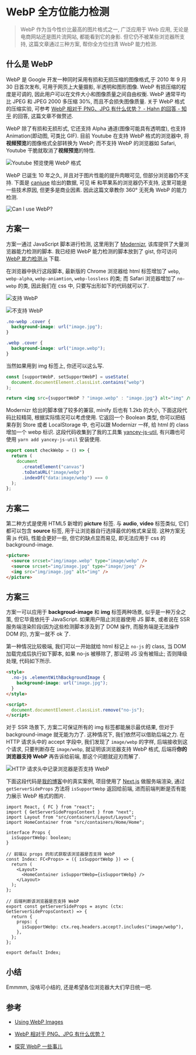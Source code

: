 # WebP 全方位能力检测

> WebP 作为当今性价比最高的图片格式之一, 广泛应用于 Web 应用, 无论是电商网站还是图片流网站, 都能看到它的身影. 但它仍不被某些浏览器所支持, 这篇文章通过三种方案, 帮你全方位扫清 WebP 能力检测.

## 什么是 WebP

WebP 是 Google 开发一种同时采用有损和无损压缩的图像格式,于 2010 年 9 月 30 日首次发布, 可用于网页上大量摄影, 半透明和图形图像. WebP 有损压缩的程度是可调的, 因此用户可以在文件大小和图像质量之间自由权衡. WebP 通常平均比 JPEG 和 JPEG 2000 多压缩 30%, 而且不会损失图像质量. 关于 WebP 格式的压缩实验, 可参考 [WebP 相对于 PNG、JPG 有什么优势？ - Hahn 的回答 - 知乎](https://www.zhihu.com/question/27201061/answer/35637827) 的回答, 这篇文章不做赘述.

WebP 除了有损和无损形式, 它还支持 Alpha 通道(图像可能具有透明度), 也支持 Animation(即动图, 可类比 GIF). 目前 Youtube 在支持 WebP 格式的浏览器中, 将**视频预览**的图像格式全部转换为 WebP; 而不支持 WebP 的浏览器如 Safari, Youtube 干脆就取消了**视频预览**的特性.

![Youtube 预览使用 WebP 格式](https://edge.yancey.app/beg/Jietu20200721-135252.jpg)

WebP 已诞生 10 年之久, 并且对于图片性能的提升肉眼可见, 但部分浏览器仍不支持. 下面是 [caniuse](https://caniuse.com/#search=WebP) 给出的数据, 可见 ~~IE~~ 和苹果系的浏览器仍不支持, 这里可能是一些技术原因, 但更多是商业因素. 因此这篇文章教你 360° 无死角 WebP 的能力检测.

![Can I use WebP?](https://edge.yancey.app/beg/Jietu20200720-202312.jpg)

## 方案一

方案一通过 JavaScript 脚本进行检测, 这里用到了 [Modernizr](https://modernizr.com/), 该库提供了大量浏览器能力检测的脚本. 我已经把 WebP 能力检测的脚本放到了 gist, 你可访问 [WebP 能力检测.js](https://gist.github.com/YanceyOfficial/5951b17d7a64906248ecb7a8074791c1) 下载.

在浏览器中执行这段脚本, 最新版的 Chrome 浏览器给 html 标签增加了 `webp`, `webp-alpha`, `webp-aniamtion`, `webp-lossless` 的类; 而 Safari 浏览器增加了 `no-webp` 的类, 因此我们在 css 中, 只要写出形如下的代码就可以了.

![支持 WebP](https://edge.yancey.app/beg/Jietu20200721-112534.jpg)

![不支持 WebP](https://edge.yancey.app/beg/Jietu20200721-112156.jpg)

```css
.no-webp .cover {
  background-image: url("image.jpg");
}

.webp .cover {
  background-image: url("image.webp");
}
```

当然如果用到 img 标签上, 你还可以这么写.

```jsx
const [supportWebP, setSupportWebP] = useState(
  document.documentElement.classList.contains("webp")
);

return <img src={supportWebP ? "image.webp" : "image.jpg"} alt="img" />;
```

Modernizr 给出的脚本做了较多的兼容, minify 后也有 1.2kb 的大小, 下面这段代码比较精简, 根据实际情况可以考虑使用. 它返回一个 Boolean 类型, 你可以把结果存到 Store 或者 LocalStorage 中, 也可以跟 Modernizr 一样, 给 html 的 class 增加一个 webp 标识. 这段代码收集到了我的工具集 [yancey-js-util](https://www.npmjs.com/package/yancey-js-util), 有兴趣也可使用 `yarn add yancey-js-util` 安装使用.

```ts
export const checkWebp = () => {
  return (
    document
      .createElement("canvas")
      .toDataURL("image/webp")
      .indexOf("data:image/webp") === 0
  );
};
```

## 方案二

第二种方式是使用 HTML5 新增的 **picture** 标签. 与 **audio**, **video** 标签类似, 它们都可以包含 **source** 标签, 用于让浏览器自行选择最优的格式来呈现. 这种方案无需 js 代码, 性能会更好一些, 但它的缺点显而易见, 即无法应用于 css 的 background-image.

```html
<picture>
  <source srcset="img/image.webp" type="image/webp" />
  <source srcset="img/image.jpg" type="image/jpeg" />
  <img src="img/image.jpg" alt="img" />
</picture>
```

## 方案三

方案一可以应用于 **backgroud-image** 和 **img** 标签两种场景, 似乎是一种万全之策, 但它毕竟依托于 JavaScript. 如果用户阻止浏览器使用 JS 脚本, 或者说在 SSR 服务端渲染阶段(因为这些检测脚本涉及到了 DOM 操作, 而服务端是无法操作 DOM 的), 方案一就不 ok 了.

第一种情况比较极端, 我们可以一开始就给 html 标记上 `no-js` 的 class, 当 DOM 加载完成后执行如下脚本, 如果 no-js 被移除了, 那证明 JS 没有被阻止; 否则降级处理, 代码如下所示.

```html
<style>
  .no-js .elementWithBackgroundImage {
    background-image: url("image.jpg");
  }
</style>

<script>
  document.documentElement.classList.remove("no-js");
</script>
```

对于 SSR 场景下, 方案二可保证所有的 img 标签都能展示最优结果, 但对于 background-image 就无能为力了. 这种情况下, 我们依然可以借助后端之力. 在 HTTP 请求头中的 accept 字段中, 我们发现了 `image/webp` 的字样, 后端接收到这个请求, 只要判断存在 `image/webp`, 就证明该浏览器支持 WebP 格式, 后端将**你的浏览器支持 WebP** 再告诉给前端, 那这个问题就迎刃而解了.

![HTTP 请求头中记录浏览器是否支持 WebP](https://edge.yancey.app/beg/Jietu20200721-153247.jpg)

下面这段代码是[我的博客](https://yanceyleo.com)中的真实案例, 项目使用了 [Next.js](https://nextjs.org) 做服务端渲染, 通过 `getServerSideProps` 方法将 `isSupportWebp` 返回给前端, 进而前端判断是否有能力展示 WebP 格式的图片.

```tsx
import React, { FC } from "react";
import { GetServerSidePropsContext } from "next";
import Layout from "src/containers/Layout/Layout";
import HomeContainer from "src/containers/Home/Home";

interface Props {
  isSupportWebp: boolean;
}

// 前端以 props 的形式获取该浏览器是否支持 WebP
const Index: FC<Props> = ({ isSupportWebp }) => {
  return (
    <Layout>
      <HomeContainer isSupportWebp={isSupportWebp} />
    </Layout>
  );
};

// 后端判断该浏览器是否支持 WebP
export const getServerSideProps = async (ctx: GetServerSidePropsContext) => {
  return {
    props: {
      isSupportWebp: ctx.req.headers.accept?.includes("image/webp"),
    },
  };
};

export default Index;
```

## 小结

Emmmm, 没啥可小结的, 还是希望各位浏览器大大们早日统一吧.

## 参考

- [Using WebP Images](https://css-tricks.com/using-webp-images/)

- [WebP 相对于 PNG、JPG 有什么优势？](https://www.zhihu.com/question/27201061)

- [探究 WebP 一些事儿](https://aotu.io/notes/2016/06/23/explore-something-of-webp/index.html)
